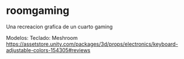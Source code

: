 # roomgaming
Una recreacion grafica de un cuarto gaming

Modelos:
Teclado:
	Meshroom
	https://assetstore.unity.com/packages/3d/props/electronics/keyboard-adjustable-colors-154305#reviews


